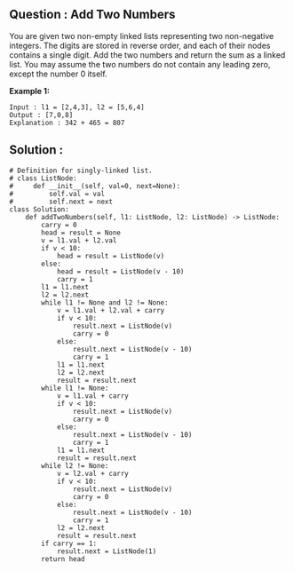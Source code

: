 ## Question : Add Two Numbers

You are given two non-empty linked lists representing two non-negative integers. The digits are stored in reverse order, and each of their nodes contains a single digit. Add the two numbers and return the sum as a linked list. You may assume the two numbers do not contain any leading zero, except the number 0 itself.

**Example 1:**
```
Input : l1 = [2,4,3], l2 = [5,6,4]
Output : [7,0,8]
Explanation : 342 + 465 = 807
```

## Solution :

```python3
# Definition for singly-linked list.
# class ListNode:
#     def __init__(self, val=0, next=None):
#         self.val = val
#         self.next = next
class Solution:
    def addTwoNumbers(self, l1: ListNode, l2: ListNode) -> ListNode:
        carry = 0
        head = result = None
        v = l1.val + l2.val
        if v < 10:
            head = result = ListNode(v)
        else:
            head = result = ListNode(v - 10)
            carry = 1
        l1 = l1.next
        l2 = l2.next
        while l1 != None and l2 != None:
            v = l1.val + l2.val + carry
            if v < 10:
                result.next = ListNode(v)
                carry = 0
            else:
                result.next = ListNode(v - 10)
                carry = 1
            l1 = l1.next
            l2 = l2.next
            result = result.next
        while l1 != None:
            v = l1.val + carry
            if v < 10:
                result.next = ListNode(v)
                carry = 0
            else:
                result.next = ListNode(v - 10)
                carry = 1
            l1 = l1.next
            result = result.next
        while l2 != None:
            v = l2.val + carry
            if v < 10:
                result.next = ListNode(v)
                carry = 0
            else:
                result.next = ListNode(v - 10)
                carry = 1
            l2 = l2.next
            result = result.next
        if carry == 1:
            result.next = ListNode(1)
        return head
```